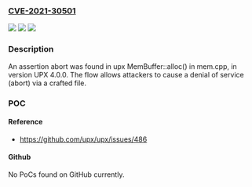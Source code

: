 ### [CVE-2021-30501](https://cve.mitre.org/cgi-bin/cvename.cgi?name=CVE-2021-30501)
![](https://img.shields.io/static/v1?label=Product&message=upx&color=blue)
![](https://img.shields.io/static/v1?label=Version&message=n%2Fa&color=blue)
![](https://img.shields.io/static/v1?label=Vulnerability&message=CWE-20&color=brighgreen)

### Description

An assertion abort was found in upx MemBuffer::alloc() in mem.cpp, in version UPX 4.0.0. The flow allows attackers to cause a denial of service (abort) via a crafted file.

### POC

#### Reference
- https://github.com/upx/upx/issues/486

#### Github
No PoCs found on GitHub currently.

